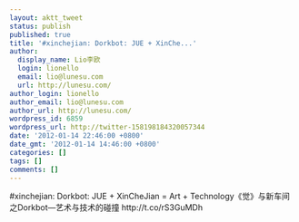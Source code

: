 ```yaml
---
layout: aktt_tweet
status: publish
published: true
title: '#xinchejian: Dorkbot: JUE + XinChe...'
author:
  display_name: Lio李欧
  login: lionello
  email: lio@lunesu.com
  url: http://lunesu.com/
author_login: lionello
author_email: lio@lunesu.com
author_url: http://lunesu.com/
wordpress_id: 6859
wordpress_url: http://twitter-158198184320057344
date: '2012-01-14 22:46:00 +0800'
date_gmt: '2012-01-14 14:46:00 +0800'
categories: []
tags: []
comments: []
---
```

<p>#xinchejian: <!--:en-->Dorkbot: JUE + XinCheJian = Art + Technology<!--:--><!--:zh-->《觉》与新车间之Dorkbot&mdash;艺术与技术的碰撞<!--:--> http://t.co/rS3GuMDh</p>
